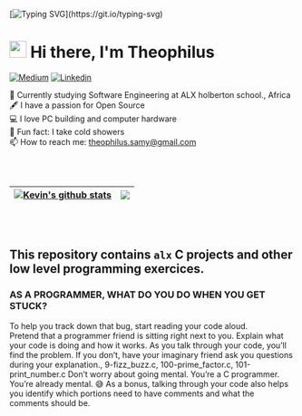 
<!--
**ConnectedDot/ConnectedDot** is a ✨ _special_ ✨ repository because its `README.md` (this file) appears on your GitHub profile.
-->



[![Typing SVG](https://readme-typing-svg.herokuapp.com?font=Courier+new&color=%23808080&size=40&width=800&duration=6969&lines=Welcome+to+my+profile!)](https://git.io/typing-svg)
# <img src="https://raw.githubusercontent.com/iampavangandhi/iampavangandhi/master/gifs/Hi.gif" width="30px"> Hi there, I'm Theophilus


[![Medium](https://img.shields.io/badge/Medium-black?style=for-the-badge&logo=medium&logoColor=white&link=https://medium.com/@kevinfeng-cs88)](https://medium.com/@psalmomo)
[![Linkedin](https://img.shields.io/badge/LinkedIn-blue?style=for-the-badge&logo=linkedin&labelColor=blue&link=https://www.linkedin.com/in/theophilus-mcsamue/)](https://www.linkedin.com/in/theophilus-mcsamue/)

:school: Currently studying Software Engineering at ALX holberton school., Africa</br>
:fountain_pen: I have a passion for Open Source</br>
:computer: I love PC building and computer hardware</br>
:shower: Fun fact: I take cold showers</br>
:mailbox: How to reach me: <a href="mailto:theophilus.samy@gmail.com">theophilus.samy@gmail.com</a>  


<!--

- 🔭 I’m currently working on ...
- 🌱 I’m currently learning ...
- 👯 I’m looking to collaborate on ...
- 🤔 I’m looking for help with ...
- 💬 Ask me about ...
- 📫 How to reach me: ...
- 😄 Pronouns: ...
- ⚡ Fun fact: ...
-->

<br>
<br>

| <a href="https://github.com/ConnectedDot/github-readme-stats"><img align="center" src="https://github-readme-stats.vercel.app/api?username=ConnectedDot&theme=github_dark&hide=contribs,issues&show_icons=true&hide_border=true" alt="Kevin's github stats" /></a> | <a href="https://github.com/ConnectedDot/github-readme-stats"><img align="center" src="https://github-readme-stats.vercel.app/api/top-langs/?username=ConnectedDot&theme=github_dark&layout=compact&hide_border=true" /></a> |
| ------------- | ------------- |

<br>
<br>

## This repository contains `alx` C projects and other low level programming exercices.

### AS A PROGRAMMER, WHAT DO YOU DO WHEN YOU GET STUCK?

To help you track down that bug, start reading your code aloud. <br>
Pretend that a programmer friend is sitting right next to you.
Explain what your code is doing and how it works. As you talk through your code, you’ll find the problem. If you don’t, have your imaginary friend ask you questions during your explanation., 9-fizz_buzz.c, 100-prime_factor.c, 101-print_number.c Don’t worry about going mental. You’re a C programmer. You’re already mental. 😅
As a bonus, talking through your code also helps you identify which portions need to have comments and what the comments should be.
